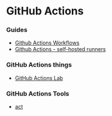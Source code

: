 # GitHub Actions

<!-- TOC -->

### Guides

- [Github Actions Workflows](https://github.com/lbrealdev/le-git/blob/master/github-actions/github-actions-workflows.md)
- [Github Actions - self-hosted runners](https://github.com/lbrealdev/le-git/blob/master/github-actions/github-actions-self-hosted-runners.md)

### GitHub Actions things

- [GitHub Actions Lab](https://github.com/guitarrapc/githubactions-lab)

### GitHub Actions Tools

- [act](https://github.com/lbrealdev/le-git/blob/master/github-actions/act.md)
